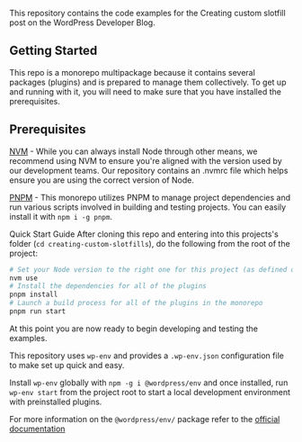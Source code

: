 This repository contains the code examples for the Creating custom slotfill post on the WordPress Developer Blog.

## Getting Started

This repo is a monorepo multipackage because it contains several packages (plugins) and is prepared to manage them collectively. To get up and running with it, you will need to make sure that you have installed the prerequisites.

## Prerequisites

[NVM](https://github.com/nvm-sh/nvm#installing-and-updating) - While you can always install Node through other means, we recommend using NVM to ensure you're aligned with the version used by our development teams. Our repository contains an .nvmrc file which helps ensure you are using the correct version of Node.

[PNPM](https://pnpm.io/installation) - This monorepo utilizes PNPM to manage project dependencies and run various scripts involved in building and testing projects. You can easily install it with `npm i -g pnpm`.

Quick Start Guide
After cloning this repo and entering into this projects's folder (`cd creating-custom-slotfills`), do the following from the root of the project:

```bash
# Set your Node version to the right one for this project (as defined on .nvmrc)
nvm use
# Install the dependencies for all of the plugins
pnpm install
# Launch a build process for all of the plugins in the monorepo
pnpm run start
```

At this point you are now ready to begin developing and testing the examples.

This repository uses `wp-env` and provides a `.wp-env.json` configuration file to make set up quick and easy.

Install `wp-env` globally with `npm -g i @wordpress/env` and once installed, run `wp-env start` from the project root to start a local development environment with preinstalled plugins.

For more information on the `@wordpress/env/` package refer to the [official documentation](https://developer.wordpress.org/block-editor/reference-guides/packages/packages-env/)
